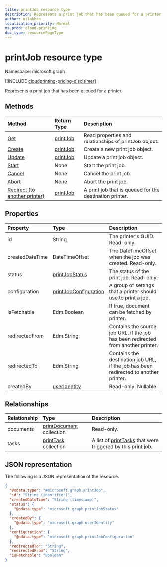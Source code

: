 ```yaml
---
title: printJob resource type
description: Represents a print job that has been queued for a printer.
author: nilakhan
localization_priority: Normal
ms.prod: cloud-printing
doc_type: resourcePageType
---
```


# printJob resource type

Namespace: microsoft.graph

[!INCLUDE [cloudprinting-pricing-disclaimer](../../includes/cloudprinting-pricing-disclaimer.md)]

Represents a print job that has been queued for a printer.

## Methods
| Method       | Return Type | Description |
|:-------------|:------------|:------------|
| [Get](../api/printjob-get.md) | [printJob](printjob.md) | Read properties and relationships of printJob object. |
| [Create](../api/printer-post-jobs.md) | [printJob](printjob.md) | Create a new print job object. |
| [Update](../api/printjob-update.md) | [printJob](printjob.md) | Update a print job object. |
| [Start](../api/printjob-start.md)|None|Start the print job.|
| [Cancel](../api/printjob-cancel.md)|None|Cancel the print job.|
| [Abort](../api/printjob-abort.md)|None|Abort the print job.|
| [Redirect (to another printer)](../api/printjob-redirect.md) | [printJob](printjob.md) | A print job that is queued for the destination printer. |


## Properties
|Property|Type|Description|
|:---|:---|:---|
|id|String|The printer's GUID. Read-only.|
|createdDateTime|DateTimeOffset|The DateTimeOffset when the job was created. Read-only.|
|status|[printJobStatus](printjobstatus.md)|The status of the print job. Read-only.|
|configuration|[printJobConfiguration](printJobConfiguration.md)|A group of settings that a printer should use to print a job.|
|isFetchable|Edm.Boolean|If true, document can be fetched by printer.|
|redirectedFrom|Edm.String|Contains the source job URL, if the job has been redirected from another printer.|
|redirectedTo|Edm.String|Contains the destination job URL, if the job has been redirected to another printer.|
|createdBy|[userIdentity](useridentity.md)| Read-only. Nullable.|

## Relationships
|Relationship|Type|Description|
|:---|:---|:---|
|documents|[printDocument](printdocument.md) collection| Read-only.|
|tasks|[printTask](printtask.md) collection|A list of [printTasks](printtask.md) that were triggered by this print job.|

## JSON representation
The following is a JSON representation of the resource.
<!-- {
  "blockType": "resource",
  "keyProperty": "id",
  "@odata.type": "microsoft.graph.printJob",
  "openType": false
}
-->
``` json
{
  "@odata.type": "#microsoft.graph.printJob",
  "id": "String (identifier)",
  "createdDateTime": "String (timestamp)",
  "status": {
    "@odata.type": "microsoft.graph.printJobStatus"
  },
  "createdBy": {
    "@odata.type": "microsoft.graph.userIdentity"
  },
  "configuration": {
    "@odata.type": "microsoft.graph.printJobConfiguration"
  },
  "redirectedTo": "String",
  "redirectedFrom": "String",
  "isFetchable": "Boolean"
}
```


